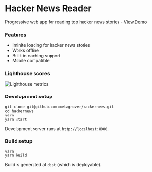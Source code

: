 # Hacker News Reader

Progressive web app for reading top hacker news stories - [View Demo](https://hacknews.netlify.com/)

### Features

-   Infinite loading for hacker news stories
-   Works offline
-   Built-in caching support
-   Mobile compatible

### Lighthouse scores

![Lighthouse metrics](https://i.imgur.com/M6w2G3K.png)

### Development setup

```
git clone git@github.com:metagrover/hackernews.git
cd hackernews
yarn
yarn start
```

Development server runs at `http://localhost:8000`.

### Build setup

```
yarn
yarn build
```

Build is generated at `dist` (which is deployable).
